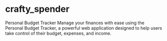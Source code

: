 # crafty_spender
Personal Budget Tracker  Manage your finances with ease using the Personal Budget Tracker, a powerful web application designed to help users take control of their budget, expenses, and income.

